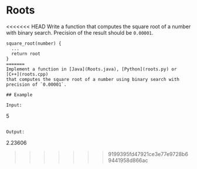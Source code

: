 # Roots

<<<<<<< HEAD
Write a function that computes the square root of a number with binary search.
Precision of the result should be `0.00001`.

```
square_root(number) {
  ...
  return root
}
=======
Implement a function in [Java](Roots.java), [Python](roots.py) or [C++](roots.cpp)
that computes the square root of a number using binary search with precision of `0.00001`.

## Example

Input:
```
5
```

Output:
```
2.23606
>>>>>>> 9199395fd47921ce3e77e9728b69441958d866ac
```

